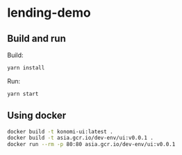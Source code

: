 # lending-demo

## Build and run

Build:
```bash
yarn install
```

Run:
```bash
yarn start
```

## Using docker
```bash
docker build -t konomi-ui:latest .
docker build -t asia.gcr.io/dev-env/ui:v0.0.1 .
docker run --rm -p 80:80 asia.gcr.io/dev-env/ui:v0.0.1
```